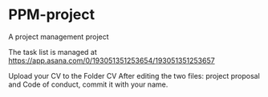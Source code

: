 # PPM-project
A project management project

The task list is managed at https://app.asana.com/0/193051351253654/193051351253657

Upload your CV to the Folder CV
After editing the two files: project proposal and Code of conduct, commit it with your name.
